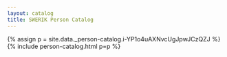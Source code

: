```yaml
---
layout: catalog
title: SWERIK Person Catalog
---
```

{% assign p = site.data._person-catalog.i-YP1o4uAXNvcUgJpwJCzQZJ %}
{% include person-catalog.html p=p %}

